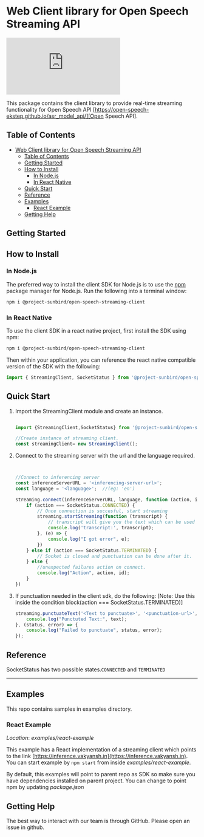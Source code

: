 # Web Client library for Open Speech Streaming API

[![NPM package](https://badgen.net/github/release/Naereen/Strapdown.js)](https://www.npmjs.com/package/@project-sunbird/open-speech-streaming-client)

This package contains the client library to provide real-time streaming functionality for Open Speech API [https://open-speech-ekstep.github.io/asr_model_api/][Open Speech API].

[Open Speech API]: https://open-speech-ekstep.github.io/asr_model_api/

## Table of Contents

- [Web Client library for Open Speech Streaming API](#web-client-library-for-open-speech-streaming-api)
  - [Table of Contents](#table-of-contents)
  - [Getting Started](#getting-started)
  - [How to Install](#how-to-install)
    - [In Node.js](#in-nodejs)
    - [In React Native](#in-react-native)
  - [Quick Start](#quick-start)
  - [Reference](#reference)
  - [Examples](#examples)
    - [React Example](#react-example)
  - [Getting Help](#getting-help)

## Getting Started

## How to Install

### In Node.js

The preferred way to install the client SDK for Node.js is to use the
[npm](http://npmjs.org) package manager for Node.js. Run the following
into a terminal window:

```sh
npm i @project-sunbird/open-speech-streaming-client
```

### In React Native

To use the client SDK in a react native project, first install the SDK using npm:

```sh
npm i @project-sunbird/open-speech-streaming-client
```

Then within your application, you can reference the react native compatible version of the SDK with the following:

```javascript
import { StreamingClient, SocketStatus } from '@project-sunbird/open-speech-streaming-client';
```

## Quick Start

1. Import the StreamingClient module and create an instance.

    ```javascript

    import {StreamingClient,SocketStatus} from '@project-sunbird/open-speech-streaming-client'

    //Create instance of streaming client.
    const streamingClient= new StreamingClient();

    ```

2. Connect to the streaming server with the url and the language required.

    ```javascript


    //Connect to inferencing server
    const inferenceServerURL = '<inferencing-server-url>';
    const language = '<language>';  //(eg: 'en')

    streaming.connect(inferenceServerURL, language, function (action, id) {
        if (action === SocketStatus.CONNECTED) {
            // Once connection is succesful, start streaming
            streaming.startStreaming(function (transcript) {
                // transcript will give you the text which can be used further
                console.log('transcript:', transcript);
            }, (e) => {
                console.log("I got error", e);
            })
        } else if (action === SocketStatus.TERMINATED) {
            // Socket is closed and punctuation can be done after it.
        } else {
            //unexpected failures action on connect.
            console.log("Action", action, id);
        }
    })

    ```

3. If punctuation needed in the client sdk, do the following:
[Note: Use this inside the condition block(action === SocketStatus.TERMINATED)]

    ```javascript
    streaming.punctuateText('<Text to punctuate>', '<punctuation-url>', (status, text) => {
        console.log("Punctuted Text:", text);
    }, (status, error) => {
        console.log("Failed to punctuate", status, error);
    });
    ```

## Reference

SocketStatus has two possible states.`CONNECTED` and `TERMINATED`

------------------------

## Examples

This repo contains samples in examples directory.

### React Example

_Location_: _examples/react-example_

This example has a React implementation of a streaming client which points to  the link [https://inference.vakyansh.in](https://inference.vakyansh.in).
You can start example by `npm start` from inside _examples/react-example_.

By default, this examples will point to parent repo as SDK so make sure you have dependencies installed on parent project. You can change to point npm by updating _package.json_

## Getting Help

The best way to interact with our team is through GitHub. Please open an issue in github.
